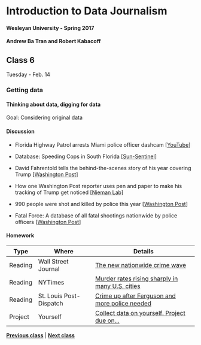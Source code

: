 # Introduction to Data Journalism
  
#### Wesleyan University - Spring 2017
  
**Andrew Ba Tran and Robert Kabacoff**
  
## Class 6
Tuesday - Feb. 14
                             
### Getting data
                             
#### Thinking about data, digging for data
                             
Goal: Considering original data
                             
#### Discussion

    
* Florida Highway Patrol arrests Miami police officer dashcam [[YouTube](https://www.youtube.com/watch?v=nq1sscJcZdA&feature=youtu.be)]

* Database: Speeding Cops in South Florida [[Sun-Sentinel](http://databases.sun-sentinel.com/news/broward/ftlaudCopSpeeds/ftlaudCopSpeeds_list.php)]

* David Fahrentold tells the behind-the-scenes story of his year covering Trump [[Washington Post](https://www.washingtonpost.com/lifestyle/magazine/david-fahrenthold-tells-the-behind-the-scenes-story-of-his-year-covering-trump/2016/12/27/299047c4-b510-11e6-b8df-600bd9d38a02_story.html?utm_term=.322455d0857c)]

* How one Washington Post reporter uses pen and paper to make his tracking of Trump get noticed [[Nieman Lab](http://www.niemanlab.org/2016/09/how-one-washington-post-reporter-uses-pen-and-paper-to-make-his-tracking-of-trump-get-noticed/)]

* 990 people were shot and killed by police this year [[Washington Post](https://www.washingtonpost.com/graphics/national/police-shootings-year-end/)]

* Fatal Force: A database of all fatal shootings nationwide by police officers [[Washington Post](https://www.washingtonpost.com/policeshootings/)]

#### Homework
                          
|Type|Where|Details|
|---|---|---|
|Reading|Wall Street Journal|[The new nationwide crime wave](http://www.wsj.com/articles/the-new-nationwide-crime-wave-1432938425)|
|Reading|NYTimes|[Murder rates rising sharply in many U.S. cities](http://www.nytimes.com/2015/09/01/us/murder-rates-rising-sharply-in-many-us-cities.html?_r=1)|
|Reading|St. Louis Post-Dispatch|[Crime up after Ferguson and more police needed](http://www.stltoday.com/news/local/crime-and-courts/crime-up-after-ferguson-and-more-police-needed-top-st/article_04d9f99f-9a9a-51be-a231-1707a57b50d6.html)|
|Project|Yourself|[Collect data on yourself. Project due on...]()|
                   
**[Previous class](class5.md)** | **[Next class](class7.md)**
